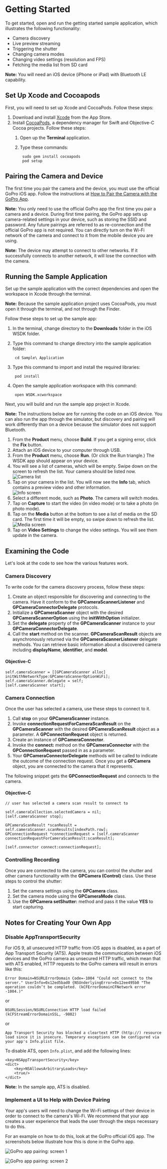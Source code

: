# Getting Started 

To get started, open and run the getting started sample application, 
which illustrates the following functionality:

* Camera discovery
* Live preview streaming
* Triggering the shutter
* Changing camera modes
* Changing video settings (resolution and FPS)
* Fetching the media list from SD card

**Note:** You will need an iOS device (iPhone or iPad) with Bluetooth LE capability.

## Set Up Xcode and Cocoapods

First, you will need to set up Xcode and CocoaPods. Follow these steps:

1. Download and install [Xcode](https://developer.apple.com/xcode/download/) from the App Store. 
2. Install [CocoaPods](https://cocoapods.org), a dependency manager for Swift and Objective-C Cocoa projects. Follow these steps:
    1. Open up the **Terminal** application.
    2. Type these commands:

            sudo gem install cocoapods
            pod setup

## Pairing the Camera and Device

The first time you pair the camera and the device, you must use the official GoPro iOS app. Follow the
instructions at [How to Pair the Camera with the GoPro App](https://www.gopro.com/support/articles/how-to-pair-the-camera-with-the-gopro-app).

**Note:** You only need to use the official GoPro app the first time you pair a camera and a device.
During first time pairing, the GoPro app sets up camera-related settings in your device, such as
storing the SSID and password. 
Any future pairings are referred to as re-connection and the official GoPro app is not required. 
You can directly turn on the Wi-Fi network of the camera and connect to it from the mobile device you are using.

**Note:** The device may attempt to connect to other networks. If it successfully connects to another network, 
it will lose the connection with the camera.

## Running the Sample Application

Set up the sample application with the correct dependencies and open the workspace in Xcode
through the terminal.

**Note:** Because the sample application project uses CocoaPods, you must open it through 
the terminal, and not through the Finder.

Follow these steps to set up the sample app:

1. In the terminal, change directory to the **Downloads** folder in the iOS WSDK folder.
2. Type this command to change directory into the sample application folder:

        cd Sample\ Application

3. Type this command to import and install the required libraries:

        pod install

4. Open the sample application workspace with this command:

        open WSDK.xcworkspace

Next, you will build and run the sample app project in Xcode. 

**Note:** The instructions below are for running the code
on an iOS device. You can also run the app through the simulator, but 
discovery and pairing will work differently than
on a device because the simulator does not support Bluetooth.

1. From the **Product** menu, choose **Build**. If you get a signing error, click the **Fix** button.
2. Attach an iOS device to your computer through USB. 
3. From the **Product** menu, choose **Run**. (Or click the Run triangle.) The WSDK app should appear on your device.
4. You will see a list of cameras, which will be empty. Swipe down on the screen to refresh the list. Your camera should be listed now. </br>
    ![Camera list](cameraList.png)
5. Tap on your camera in the list. You will now see the **Info** tab, which contains a preview video and other information.</br>
    ![Info screen](nfo.png)
6. Select a different mode, such as **Photo**. The camera will switch modes.
7. Tap on **Capture** to start the video (in video mode) or to take a photo (in photo mode).
8. Tap on the **Media** button at the bottom to see a list of media on the SD card. The first time it will be empty, so swipe down to refresh the list.</br>
    ![Media screen](media.png)
9. Tap on **Video Settings** to change the video settings. You will see them update in the camera.

## Examining the Code

Let's look at the code to see how the various features work.

### Camera Discovery

To write code for the camera discovery process, follow these steps:

1. Create an object responsible for discovering and connecting to the camera. Have it conform to the **GPCameraScannerListener** and **GPCameraConnectorDelegate** protocols.
2. Initialize a **GPCameraScanner** object with the desired **GPCameraScannerOption** using the **initWithOption** initializer.
3. Set the **delegate** property of the **GPCameraScanner** instance to your **GPCameraConnectorDelegate**.
3. Call the **start** method on the scanner. **GPCameraScanResult** objects are asynchronously returned via the **GPCameraScannerListener** delegate methods. You can retrieve basic information about a discovered camera including **displayName**, **identifier**, and **model**.

#### Objective-C

```objc
self.cameraScanner = [[GPCameraScanner alloc] initWithNetworkType:GPCameraScannerOptionWiFi];
self.cameraScanner.delegate = self;
[self.cameraScanner start];
```

### Camera Connection

Once the user has selected a camera, use these steps to connect to it.

1. Call **stop** on your **GPCameraScanner** instance.
2. Invoke **connectionRequestForCameraScanResult** on the **GPCameraScanner** with the desired **GPCameraScanResult** object as a parameter. A **GPConnectionRequest** object is returned.
3. Create an instance of **GPCameraConnector**.
4. Invoke the **connect:** method on the **GPCameraConnector** with the
**GPConnectionRequest** passed in as a parameter.
5. Your **GPCameraConnectorDelegate** methods will be called to indicate the outcome of the connection request. Once you get a **GPCamera** object, you are connected to the camera that it represents.

The following snippet gets the **GPConnectionRequest** and connects to the camera.

#### Objective-C

```objc
// user has selected a camera scan result to connect to

self.cameraCollection.selectedCamera = nil;
[self.cameraScanner stop];

GPCameraScanResult *scanResult = self.cameraScanner.scanResults[indexPath.row];
GPConnectionRequest *connectionRequest = [self.cameraScanner connectionRequestForCameraScanResult:scanResult];

[self.connector connect:connectionRequest];
```

### Controlling Recording

Once you are connected to the camera, you can control the shutter and other camera functionality
with the **GPCamera (Control)** class. Use these steps to control the shutter:

1. Set the camera settings using the **GPCamera** class.
2. Set the camera mode using the **GPCameraMode** class.
3. Use the **GPCamera setShutter:** method and pass it the value **YES** to start capturing.

## Notes for Creating Your Own App

### Disable AppTransportSecurity

For iOS 9, all unsecured HTTP traffic from iOS apps is disabled, as a part of App Transport Security (ATS).
Apple treats the communication between iOS devices and the GoPro camera as unsecured HTTP traffic,
which mean that with ATS enabled, HTTP requests to the GoPro camera will result in errors like this:

    Error Domain=NSURLErrorDomain Code=-1004 "Could not connect to the server." UserInfo=0x12ed5bad0 {NSUnderlyingError=0x12ee495b0 "The operation couldn’t be completed. (kCFErrorDomainCFNetwork error -1004.)"

or

    NSURLSession/NSURLConnection HTTP load failed (kCFStreamErrorDomainSSL, -9802)

or

    App Transport Security has blocked a cleartext HTTP (http://) resource load since it is insecure. Temporary exceptions can be configured via your app's Info.plist file.

To disable ATS, open `Info.plist`, and add the following lines:

    <key>NSAppTransportSecurity</key>
    <dict>
        <key>NSAllowsArbitraryLoads</key>
        <true/>
    </dict>

**Note:** In the sample app, ATS is disabled.

### Implement a UI to Help with Device Pairing

Your app's users will need to change the Wi-Fi settings of their device in order to 
connect to the camera's Wi-Fi. We recommend that your app creates a user experience
that leads the user through the steps necessary to do this.

For an example on how to do this, look at the GoPro official iOS app. The screenshots
below illustrate how this is done in the GoPro app.

![GoPro app pairing: screen 1](gopro-screenshot1.png)

![GoPro app pairing: screen 2](gopro-screenshot2.png)


